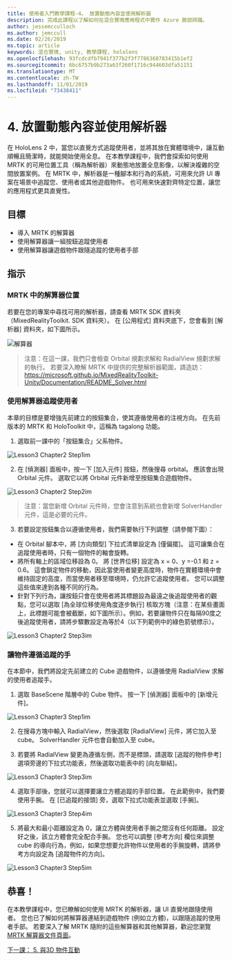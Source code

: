 ```yaml
---
title: 使用者入門教學課程-4。 放置動態內容並使用解析器
description: 完成此課程以了解如何在混合實境應用程式中實作 Azure 臉部辨識。
author: jessemcculloch
ms.author: jemccull
ms.date: 02/26/2019
ms.topic: article
keywords: 混合實境, unity, 教學課程, hololens
ms.openlocfilehash: 93fcdcdfb7941f377b2f3f7786368783415b1ef2
ms.sourcegitcommit: 6bc6757b9b273a63f260f1716c944603dfa51151
ms.translationtype: MT
ms.contentlocale: zh-TW
ms.lasthandoff: 11/01/2019
ms.locfileid: "73438411"
---
```

# <a name="4-placing-dynamic-content-and-using-solvers"></a>4. 放置動態內容並使用解析器

在 HoloLens 2 中，當您以直覺方式追蹤使用者，並將其放在實體環境中，讓互動順暢且簡潔時，就能開始使用全息。 在本教學課程中，我們會探索如何使用 MRTK 的可用位置工具（稱為解析器）來動態地放置全息影像，以解決複雜的空間放置案例。 在 MRTK 中，解析器是一種腳本和行為的系統，可用來允許 UI 專案在場景中追蹤您、使用者或其他遊戲物件。 也可用來快速對齊特定位置，讓您的應用程式更具直覺性。 

## <a name="objectives"></a>目標

* 導入 MRTK 的解算器
* 使用解算器讓一組按鈕追蹤使用者
* 使用解算器讓遊戲物件跟隨追蹤的使用者手部

## <a name="instructions"></a>指示

### <a name="location-of-solvers-in-the-mrtk"></a>MRTK 中的解算器位置
 若要在您的專案中尋找可用的解析器，請查看 MRTK SDK 資料夾（MixedRealityToolkit. SDK 資料夾）。 在 [公用程式] 資料夾底下，您會看到 [解析器] 資料夾，如下圖所示。

![解算器](images/lesson3_chapter1_step1im.PNG)

>注意：在這一課，我們只會檢查 Orbital 規劃求解和 RadialView 規劃求解的執行。 若要深入瞭解 MRTK 中提供的完整解析器範圍，請造訪： https://microsoft.github.io/MixedRealityToolkit-Unity/Documentation/README_Solver.html

### <a name="use-a-solver-to-follow-the-user"></a>使用解算器追蹤使用者
本章的目標是要增強先前建立的按鈕集合，使其遵循使用者的注視方向。 在先前版本的 MRTK 和 HoloToolkit 中，這稱為 tagalong 功能。

1. 選取前一課中的「按鈕集合」父系物件。

![Lesson3 Chapter2 Step1im](images/Lesson3_chapter2_step1im.PNG)

2. 在 [偵測器] 面板中，按一下 [加入元件] 按鈕，然後搜尋 orbital。 應該會出現 Orbital 元件。 選取它以將 Orbital 元件新增至按鈕集合遊戲物件。

![Lesson3 Chapter2 Step2im](images/Lesson3_Chapter2_step2im.PNG)

>注意：當您新增 Orbital 元件時，您會注意到系統也會新增 SolverHandler 元件，這是必要的元件。 

3. 若要設定按鈕集合以遵循使用者，我們需要執行下列調整（請參閱下圖）：
- 在 Orbital 腳本中，將 [方向類型] 下拉式清單設定為 [僅偏擺]。 這可讓集合在追蹤使用者時，只有一個物件的軸會旋轉。
- 將所有軸上的區域位移設為 0。 將 [世界位移] 設定為 x = 0、y =-0.1 和 z = 0.6。 這會鎖定物件的移動，因此當使用者變更高度時，物件在實體環境中會維持固定的高度，而當使用者移至環境時，仍允許它追蹤使用者。 您可以調整這些值來達到各種不同的行為。
- 針對下列行為，讓按鈕只會在使用者將其標題設為最遠之後追蹤使用者的觀點，您可以選取 [為全球位移使用角度逐步執行] 核取方塊（注意：在某些畫面上，此標題可能會被截斷，如下圖所示）。例如，若要讓物件只在每隔90度之後追蹤使用者，請將步驟數設定為等於4（以下列範例中的綠色箭號標示）。 

![Lesson3 Chapter2 Step3im](images/Lesson3_chapter2_step3im.PNG)

### <a name="enabling-objects-to-follow-tracked-hands"></a>讓物件遵循追蹤的手

在本節中，我們將設定先前建立的 Cube 遊戲物件，以遵循使用 RadialView 求解的使用者追蹤手。

1. 選取 BaseScene 階層中的 Cube 物件。 按一下 [偵測器] 面板中的 [新增元件]。 

![Lesson3 Chapter3 Step1im](images/Lesson3_Chapter3_step1im.PNG)

2. 在搜尋方塊中輸入 RadialView，然後選取 [RadialView] 元件，將它加入至 cube。 SolverHandler 元件也會自動加入至 cube。

3. 若要將 RadialView 變更為遵循左側，而不是標頭，請選取 [追蹤的物件參考] 選項旁邊的下拉式功能表，然後選取功能表中的 [向左聯結]。

![Lesson3 Chapter3 Step3im](images/Lesson3_chapter3_step3im.PNG)

4. 選取手部後，您就可以選擇要讓立方體追蹤的手部位置。 在此範例中，我們要使用手腕。 在 [已追蹤的接頭] 旁，選取下拉式功能表並選取 [手腕]。 

![Lesson3 Chapter3 Step4im](images/Lesson3_chapter3_step4im.PNG)

5. 將最大和最小距離設定為 0，讓立方體與使用者手腕之間沒有任何距離。 設定好之後，該立方體會完全配合手腕。 您也可以調整 [參考方向] 欄位來調整 cube 的導向行為，例如，如果您想要允許物件以使用者的手腕旋轉，請將參考方向設定為 [追蹤物件的方向]。

![Lesson3 Chapter3 Step5im](images/Lesson3_chapter3_step5im.PNG)

## <a name="congratulations"></a>恭喜！
在本教學課程中，您已瞭解如何使用 MRTK 的解析器，讓 UI 直覺地跟隨使用者。 您也已了解如何將解算器連結到遊戲物件 (例如立方體)，以跟隨追蹤的使用者手部。 若要深入了解 MRTK 隨附的這些解算器和其他解算器，歡迎您瀏覽 [MRTK 解算器文件頁面](https://microsoft.github.io/MixedRealityToolkit-Unity/Documentation/README_Solver.html)。

[下一課： 5. 與3D 物件互動](mrlearning-base-ch4.md)

